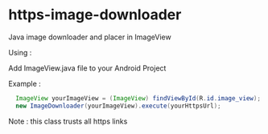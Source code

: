 # https-image-downloader
Java image downloader and placer in ImageView

Using : 

Add ImageView.java file to your Android Project

Example : 

```java
  ImageView yourImageView = (ImageView) findViewById(R.id.image_view);
  new ImageDownloader(yourImageView).execute(yourHttpsUrl);
```

Note : this class trusts all https links
